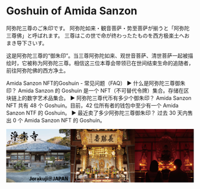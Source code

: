 # Goshuin of Amida Sanzon

阿弥陀三尊のご朱印です。 阿弥陀如来・観音菩萨・势至菩萨が揃うと「阿弥陀三尊佛」と呼ばれます。 三尊はこの世で命が终わったたものを西方极楽土へおまき导下さいす。

这是阿弥陀三尊的“御朱印”。当三尊阿弥陀如来、观世音菩萨、清世菩萨一起被描绘时，它被称为阿弥陀三尊。相信这三位本尊会带领已在世间结束生命的追随者，前往阿弥陀佛的西方净土。

Amida Sanzon NFT的Goshuin - 常见问题（FAQ）
▶ 什么是阿弥陀三尊御朱印？
Amida Sanzon 的 Goshuin 是一个 NFT（不可替代令牌）集合。存储在区块链上的数字艺术品集合。
▶ 阿弥陀三尊代币有多少个御朱印？
Amida Sanzon NFT 共有 48 个 Goshuin。目前，42 位所有者的钱包中至少有一个 Amida Sanzon NTF 的 Goshuin。
▶ 最近卖了多少阿弥陀三尊御朱印？
过去 30 天内售出 0 个 Amida Sanzon NFT 的 Goshuin。

![nft](unnamed.jpg)
